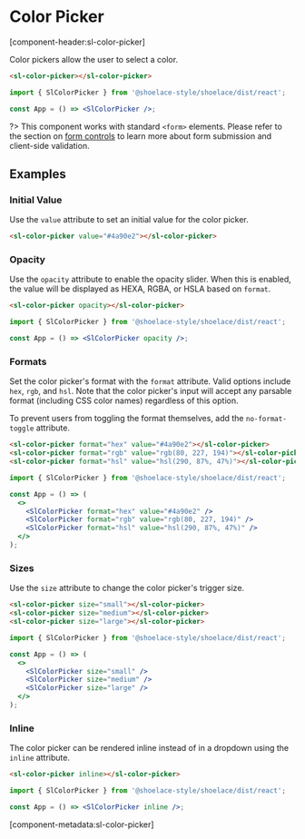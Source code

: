 # Color Picker

[component-header:sl-color-picker]

Color pickers allow the user to select a color.

```html preview
<sl-color-picker></sl-color-picker>
```

```jsx react
import { SlColorPicker } from '@shoelace-style/shoelace/dist/react';

const App = () => <SlColorPicker />;
```

?> This component works with standard `<form>` elements. Please refer to the section on [form controls](/getting-started/form-controls) to learn more about form submission and client-side validation.

## Examples

### Initial Value

Use the `value` attribute to set an initial value for the color picker.

```html preview
<sl-color-picker value="#4a90e2"></sl-color-picker>
```

### Opacity

Use the `opacity` attribute to enable the opacity slider. When this is enabled, the value will be displayed as HEXA, RGBA, or HSLA based on `format`.

```html preview
<sl-color-picker opacity></sl-color-picker>
```

```jsx react
import { SlColorPicker } from '@shoelace-style/shoelace/dist/react';

const App = () => <SlColorPicker opacity />;
```

### Formats

Set the color picker's format with the `format` attribute. Valid options include `hex`, `rgb`, and `hsl`. Note that the color picker's input will accept any parsable format (including CSS color names) regardless of this option.

To prevent users from toggling the format themselves, add the `no-format-toggle` attribute.

```html preview
<sl-color-picker format="hex" value="#4a90e2"></sl-color-picker>
<sl-color-picker format="rgb" value="rgb(80, 227, 194)"></sl-color-picker>
<sl-color-picker format="hsl" value="hsl(290, 87%, 47%)"></sl-color-picker>
```

```jsx react
import { SlColorPicker } from '@shoelace-style/shoelace/dist/react';

const App = () => (
  <>
    <SlColorPicker format="hex" value="#4a90e2" />
    <SlColorPicker format="rgb" value="rgb(80, 227, 194)" />
    <SlColorPicker format="hsl" value="hsl(290, 87%, 47%)" />
  </>
);
```

### Sizes

Use the `size` attribute to change the color picker's trigger size.

```html preview
<sl-color-picker size="small"></sl-color-picker>
<sl-color-picker size="medium"></sl-color-picker>
<sl-color-picker size="large"></sl-color-picker>
```

```jsx react
import { SlColorPicker } from '@shoelace-style/shoelace/dist/react';

const App = () => (
  <>
    <SlColorPicker size="small" />
    <SlColorPicker size="medium" />
    <SlColorPicker size="large" />
  </>
);
```

### Inline

The color picker can be rendered inline instead of in a dropdown using the `inline` attribute.

```html preview
<sl-color-picker inline></sl-color-picker>
```

```jsx react
import { SlColorPicker } from '@shoelace-style/shoelace/dist/react';

const App = () => <SlColorPicker inline />;
```

[component-metadata:sl-color-picker]
